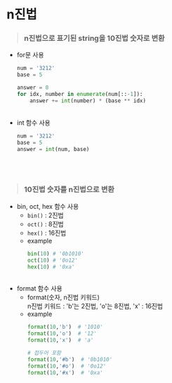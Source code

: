 # n진법
> ### n진법으로 표기된 string을 10진법 숫자로 변환
- for문 사용
  ```python
  num = '3212'
  base = 5

  answer = 0
  for idx, number in enumerate(num[::-1]):
      answer += int(number) * (base ** idx)
  ```  
  <br>
- int 함수 사용
  ```python
  num = '3212'
  base = 5
  answer = int(num, base)
  ```  

<br><br>

> ### 10진법 숫자를 n진법으로 변환
- bin, oct, hex 함수 사용
  - ```bin()``` : 2진법
  - ```oct()``` : 8진법
  - ```hex()``` : 16진법
  - example
    ```python
    bin(10) # '0b1010'
    oct(10) # '0o12'
    hex(10) # '0xa'
    ```  
  <br>
- format 함수 사용
  - format(숫자, n진법 키워드)  
    n진법 키워드 : 'b'는 2진법, 'o'는 8진법, 'x' : 16진법
  - example
    ```python
    format(10,'b')  # '1010'
    format(10,'o')  # '12'
    format(10,'x')  # 'a'
    
    # 접두어 포함
    format(10,'#b')  # '0b1010'
    format(10,'#o')  # '0o12'
    format(10,'#x')  # '0xa'
    ```  
<br><br>
